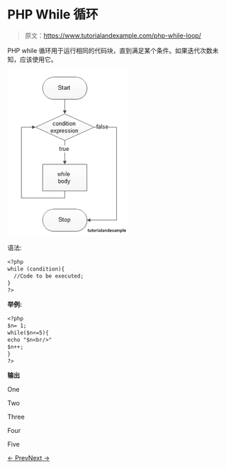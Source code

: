 # PHP While 循环

> 原文：<https://www.tutorialandexample.com/php-while-loop/>

PHP while 循环用于运行相同的代码块，直到满足某个条件。如果迭代次数未知，应该使用它。

![](img/405877c5bdb7f4caf23e2de3580df807.png)

语法:

```
<?php
while (condition){
  //Code to be executed;
}
?>
```

**举例:**

```
<?php
$n= 1;
while($n<=5){
echo "$n<br/>"
$n++;
}
?>
```

**输出**

One

Two

Three

Four

Five

[← Prev](https://www.tutorialandexample.com/php-foreach-loop)[Next →](https://www.tutorialandexample.com/php-do-while-loop)